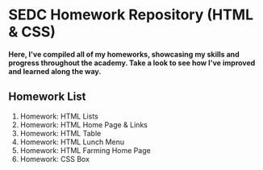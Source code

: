 # SEDC Homework Repository (HTML & CSS)

**Here, I've compiled all of my homeworks, showcasing my skills and progress throughout the academy. Take a look to see how I've improved and learned along the way.**

## Homework List

1. Homework: HTML Lists
2. Homework: HTML Home Page & Links
3. Homework: HTML Table
4. Homework: HTML Lunch Menu
5. Homework: HTML Farming Home Page
6. Homework: CSS Box